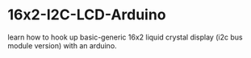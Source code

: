 # 16x2-I2C-LCD-Arduino
 learn how to hook up basic-generic 16x2 liquid crystal display (i2c bus module version) with an arduino.
